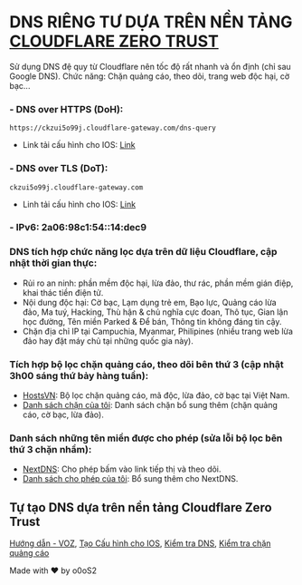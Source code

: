 # DNS RIÊNG TƯ DỰA TRÊN NỀN TẢNG [CLOUDFLARE ZERO TRUST](https://www.cloudflare.com/zero-trust/)
Sử dụng DNS đệ quy từ Cloudflare nên tốc độ rất nhanh và ổn định (chỉ sau Google DNS). Chức năng: Chặn quảng cáo, theo dõi, trang web độc hại, cờ bạc...
### - DNS over HTTPS (DoH):
```
https://ckzui5o99j.cloudflare-gateway.com/dns-query
```
* Link tải cấu hình cho IOS: [Link](https://app.box.com/s/ecz35292kaimiuw1njtn9y34mieqnc7z)
### - DNS over TLS (DoT):
```ckzui5o99j.cloudflare-gateway.com```
* Linh tải cấu hình cho IOS: [Link](https://app.box.com/s/dnqyazkux2av1cc1tr0zsxq9w7er5o0l)
### - IPv6: 2a06:98c1:54::14:dec9

### DNS tích hợp chức năng lọc dựa trên dữ liệu Cloudflare, cập nhật thời gian thực:
- Rủi ro an ninh: phần mềm độc hại, lừa đảo, thư rác, phần mềm gián điệp, khai thác tiền điện tử.
- Nội dung độc hại: Cờ bạc, Lạm dụng trẻ em, Bạo lực, Quảng cáo lừa đảo, Ma tuý, Hacking, Thù hận & chủ nghĩa cực đoan, Thô tục, Gian lận học đường, Tên miền Parked & Để bán, Thông tin không đáng tin cậy.
- Chặn địa chỉ IP tại Campuchia, Myanmar, Philipines (nhiều trang web lừa đảo hay đặt máy chủ tại những quốc gia này).

### Tích hợp bộ lọc chặn quảng cáo, theo dõi bên thứ 3 (cập nhật 3h00 sáng thứ bảy hàng tuần):
- [HostsVN](https://github.com/bigdargon/hostsVN): Bộ lọc chặn quảng cáo, mã độc, lừa đảo, cờ bạc tại Việt Nam.
- [Danh sách chặn của tôi](https://raw.githubusercontent.com/o0oS2/DNS-Filter/main/Denylist): Danh sách chặn bổ sung thêm (chặn quảng cáo, cờ bạc, lừa đảo).
### Danh sách những tên miền được cho phép (sửa lỗi bộ lọc bên thứ 3 chặn nhầm):
- [NextDNS](https://raw.githubusercontent.com/nextdns/click-tracking-domains/main/domains): Cho phép bấm vào link tiếp thị và theo dõi.
- [Danh sách cho phép của tôi](https://raw.githubusercontent.com/o0oS2/DNS-Filter/main/Allowlist): Bổ sung thêm cho NextDNS.

## Tự tạo DNS dựa trên nền tảng Cloudflare Zero Trust
[Hướng dẫn - VOZ](https://voz.vn/t/huong-dan-dung-cloudflare-zero-trust.822971/), [Tạo Cấu hình cho IOS](https://dns.notjakob.com/tool.html), [Kiểm tra DNS](https://www.dnscheck.tools/), [Kiểm tra chặn quảng cáo](https://d3ward.github.io/toolz/adblock.html)

Made with ♥ by o0oS2
